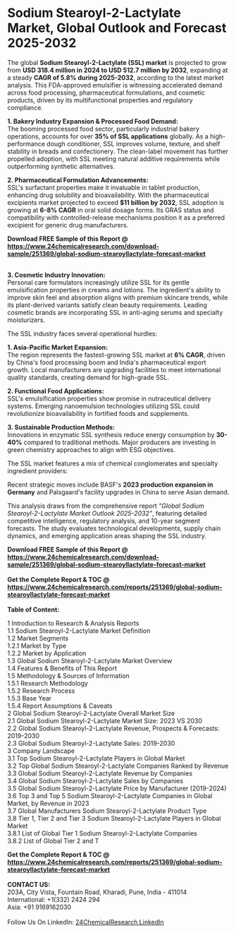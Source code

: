 <h1>Sodium Stearoyl-2-Lactylate Market, Global Outlook and Forecast 2025-2032</h1><p>The global <strong>Sodium Stearoyl-2-Lactylate (SSL) market</strong> is projected to grow from <strong>USD 318.4 million in 2024 to USD 512.7 million by 2032</strong>, expanding at a steady <strong>CAGR of 5.8% during 2025-2032</strong>, according to the latest market analysis. This FDA-approved emulsifier is witnessing accelerated demand across food processing, pharmaceutical formulations, and cosmetic products, driven by its multifunctional properties and regulatory compliance.</p><p><strong>1. Bakery Industry Expansion &amp; Processed Food Demand:</strong><br>
The booming processed food sector, particularly industrial bakery operations, accounts for over <strong>35% of SSL applications</strong> globally. As a high-performance dough conditioner, SSL improves volume, texture, and shelf stability in breads and confectionery. The clean-label movement has further propelled adoption, with SSL meeting natural additive requirements while outperforming synthetic alternatives.</p><p><strong>2. Pharmaceutical Formulation Advancements:</strong><br>
SSL's surfactant properties make it invaluable in tablet production, enhancing drug solubility and bioavailability. With the pharmaceutical excipients market projected to exceed <strong>$11 billion by 2032</strong>, SSL adoption is growing at <strong>6-8% CAGR</strong> in oral solid dosage forms. Its GRAS status and compatibility with controlled-release mechanisms position it as a preferred excipient for generic drug manufacturers.</p><div><b>Download FREE Sample of this Report @ 
            <a href="https://www.24chemicalresearch.com/download-sample/251369/global-sodium-stearoyllactylate-forecast-market">
            https://www.24chemicalresearch.com/download-sample/251369/global-sodium-stearoyllactylate-forecast-market</a></b></div><br><p><strong>3. Cosmetic Industry Innovation:</strong><br>
Personal care formulators increasingly utilize SSL for its gentle emulsification properties in creams and lotions. The ingredient's ability to improve skin feel and absorption aligns with premium skincare trends, while its plant-derived variants satisfy clean beauty requirements. Leading cosmetic brands are incorporating SSL in anti-aging serums and specialty moisturizers.</p><p>The SSL industry faces several operational hurdles:</p><p><strong>1. Asia-Pacific Market Expansion:</strong><br>
The region represents the fastest-growing SSL market at <strong>6% CAGR</strong>, driven by China's food processing boom and India's pharmaceutical export growth. Local manufacturers are upgrading facilities to meet international quality standards, creating demand for high-grade SSL.</p><p><strong>2. Functional Food Applications:</strong><br>
SSL's emulsification properties show promise in nutraceutical delivery systems. Emerging nanoemulsion technologies utilizing SSL could revolutionize bioavailability in fortified foods and supplements.</p><p><strong>3. Sustainable Production Methods:</strong><br>
Innovations in enzymatic SSL synthesis reduce energy consumption by <strong>30-40%</strong> compared to traditional methods. Major producers are investing in green chemistry approaches to align with ESG objectives.</p><p>The SSL market features a mix of chemical conglomerates and specialty ingredient providers:</p><p>Recent strategic moves include BASF's <strong>2023 production expansion in Germany</strong> and Palsgaard's facility upgrades in China to serve Asian demand.</p><p>This analysis draws from the comprehensive report <em>"Global Sodium Stearoyl-2-Lactylate Market Outlook 2025-2032"</em>, featuring detailed competitive intelligence, regulatory analysis, and 10-year segment forecasts. The study evaluates technological developments, supply chain dynamics, and emerging application areas shaping the SSL industry.</p><div><b>Download FREE Sample of this Report @ 
            <a href="https://www.24chemicalresearch.com/download-sample/251369/global-sodium-stearoyllactylate-forecast-market">
            https://www.24chemicalresearch.com/download-sample/251369/global-sodium-stearoyllactylate-forecast-market</a></b></div><br><div><b>Get the Complete Report & TOC @ 
            <a href="https://www.24chemicalresearch.com/reports/251369/global-sodium-stearoyllactylate-forecast-market">
            https://www.24chemicalresearch.com/reports/251369/global-sodium-stearoyllactylate-forecast-market</a></b></div><br>
            <b>Table of Content:</b><p>1 Introduction to Research & Analysis Reports<br />
    1.1 Sodium Stearoyl-2-Lactylate Market Definition<br />
    1.2 Market Segments<br />
        1.2.1 Market by Type<br />
        1.2.2 Market by Application<br />
    1.3 Global Sodium Stearoyl-2-Lactylate Market Overview<br />
    1.4 Features & Benefits of This Report<br />
    1.5 Methodology & Sources of Information<br />
        1.5.1 Research Methodology<br />
        1.5.2 Research Process<br />
        1.5.3 Base Year<br />
        1.5.4 Report Assumptions & Caveats<br />
2 Global Sodium Stearoyl-2-Lactylate Overall Market Size<br />
    2.1 Global Sodium Stearoyl-2-Lactylate Market Size: 2023 VS 2030<br />
    2.2 Global Sodium Stearoyl-2-Lactylate Revenue, Prospects & Forecasts: 2019-2030<br />
    2.3 Global Sodium Stearoyl-2-Lactylate Sales: 2019-2030<br />
3 Company Landscape<br />
    3.1 Top Sodium Stearoyl-2-Lactylate Players in Global Market<br />
    3.2 Top Global Sodium Stearoyl-2-Lactylate Companies Ranked by Revenue<br />
    3.3 Global Sodium Stearoyl-2-Lactylate Revenue by Companies<br />
    3.4 Global Sodium Stearoyl-2-Lactylate Sales by Companies<br />
    3.5 Global Sodium Stearoyl-2-Lactylate Price by Manufacturer (2019-2024)<br />
    3.6 Top 3 and Top 5 Sodium Stearoyl-2-Lactylate Companies in Global Market, by Revenue in 2023<br />
    3.7 Global Manufacturers Sodium Stearoyl-2-Lactylate Product Type<br />
    3.8 Tier 1, Tier 2 and Tier 3 Sodium Stearoyl-2-Lactylate Players in Global Market<br />
        3.8.1 List of Global Tier 1 Sodium Stearoyl-2-Lactylate Companies<br />
        3.8.2 List of Global Tier 2 and T</p><div><b>Get the Complete Report & TOC @ 
            <a href="https://www.24chemicalresearch.com/reports/251369/global-sodium-stearoyllactylate-forecast-market">
            https://www.24chemicalresearch.com/reports/251369/global-sodium-stearoyllactylate-forecast-market</a></b></div><br><b>CONTACT US:</b><br>
            203A, City Vista, Fountain Road, Kharadi, Pune, India - 411014<br>
            International: +1(332) 2424 294<br>
            Asia: +91 9169162030 <br><br>
            Follow Us On LinkedIn: <a href="https://www.linkedin.com/company/24chemicalresearch/">24ChemicalResearch LinkedIn</a>
